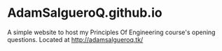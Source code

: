 # AdamSalgueroQ.github.io
A simple website to host my Principles Of Engineering course's opening questions.
Located at http://adamsalgueroq.tk/
